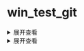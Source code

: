 # win_test_git
<details>
<summary>展开查看</summary>
<pre><code>
System.out.println("Hello to see U!");
</code></pre>
</details>

<details>
<summary>展开查看</summary>
<xmp>
<h1>hello</h1>
<h2>hello</h2>
</xmp>
</details>
